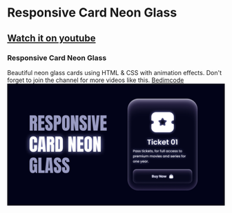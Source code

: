 # Responsive Card Neon Glass
## [Watch it on youtube]()
### Responsive Card Neon Glass
Beautiful neon glass cards using HTML & CSS with animation effects.
Don't forget to join the channel for more videos like this. [Bedimcode](https://www.youtube.com/c/Bedimcode)
![Card Neon](/preview.png)
